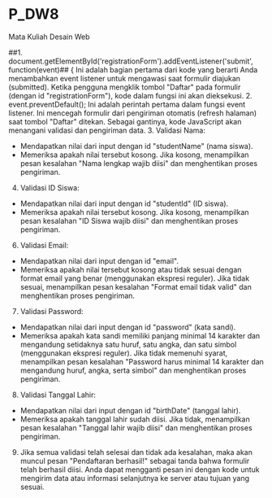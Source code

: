 # P_DW8
Mata Kuliah Desain Web 

##1.	document.getElementById('registrationForm').addEventListener('submit', function(event)##
{ Ini adalah bagian pertama dari kode yang berarti Anda menambahkan event listener untuk mengawasi saat formulir diajukan (submitted). Ketika pengguna mengklik tombol "Daftar" pada formulir (dengan id "registrationForm"), kode dalam fungsi ini akan dieksekusi.
2.	event.preventDefault(); Ini adalah perintah pertama dalam fungsi event listener. Ini mencegah formulir dari pengiriman otomatis (refresh halaman) saat tombol "Daftar" ditekan. Sebagai gantinya, kode JavaScript akan menangani validasi dan pengiriman data.
3.	Validasi Nama:
-	Mendapatkan nilai dari input dengan id "studentName" (nama siswa).
-	Memeriksa apakah nilai tersebut kosong. Jika kosong, menampilkan pesan kesalahan "Nama lengkap wajib diisi" dan menghentikan proses pengiriman.
  
4.	Validasi ID Siswa:
- Mendapatkan nilai dari input dengan id "studentId" (ID siswa).
- Memeriksa apakah nilai tersebut kosong. Jika kosong, menampilkan pesan kesalahan "ID Siswa wajib diisi" dan menghentikan proses pengiriman.
6.	Validasi Email:
-	Mendapatkan nilai dari input dengan id "email".
-	Memeriksa apakah nilai tersebut kosong atau tidak sesuai dengan format email yang benar (menggunakan ekspresi reguler). Jika tidak sesuai, menampilkan pesan kesalahan "Format email tidak valid" dan menghentikan proses pengiriman.
7.	Validasi Password:
-	Mendapatkan nilai dari input dengan id "password" (kata sandi).
-	Memeriksa apakah kata sandi memiliki panjang minimal 14 karakter dan mengandung setidaknya satu huruf, satu angka, dan satu simbol (menggunakan ekspresi reguler). Jika tidak memenuhi syarat, menampilkan pesan kesalahan "Password harus minimal 14 karakter dan mengandung huruf, angka, serta simbol" dan menghentikan proses pengiriman.
8.	Validasi Tanggal Lahir:
-	Mendapatkan nilai dari input dengan id "birthDate" (tanggal lahir).
-	Memeriksa apakah tanggal lahir sudah diisi. Jika tidak, menampilkan pesan kesalahan "Tanggal lahir wajib diisi" dan menghentikan proses pengiriman.
9.	Jika semua validasi telah selesai dan tidak ada kesalahan, maka akan muncul pesan "Pendaftaran berhasil!" sebagai tanda bahwa formulir telah berhasil diisi. Anda dapat mengganti pesan ini dengan kode untuk mengirim data atau informasi selanjutnya ke server atau tujuan yang sesuai.
